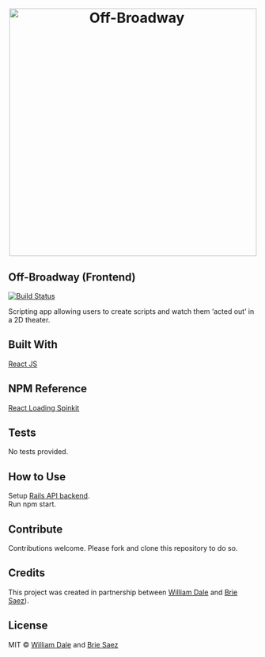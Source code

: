 <h1 align='center'>
  <img src='https://github.com/dalewb/off_broadway_frontend/blob/master/src/assets/off-broadway.png?raw=true' alt='Off-Broadway' width='500'>
</h1>

## Off-Broadway (Frontend)
[![Build Status](https://camo.githubusercontent.com/d0f65430681b67b7104f6130ada8c098ec5f66ba/68747470733a2f2f696d672e736869656c64732e696f2f62616467652f636f64652532307374796c652d7374616e646172642d627269676874677265656e2e7376673f7374796c653d666c6174)](https://github.com/standard/standard)

Scripting app allowing users to create scripts and watch them ‘acted out’ in a 2D theater.


## Built With
[React JS](https://reactjs.org/)


## NPM Reference
[React Loading Spinkit](https://github.com/phobal/react-loading-spinkit)


## Tests
No tests provided.


## How to Use
Setup [Rails API backend](https://github.com/briecodes/off_broadway_backend).<br/>
Run npm start.


## Contribute
Contributions welcome. Please fork and clone this repository to do so.


## Credits
This project was created in partnership between [William Dale](https://github.com/dalewb) and [Brie Saez](https://github.com/briecodes)).


## License
MIT © [William Dale](https://github.com/dalewb) and [Brie Saez](https://github.com/briecodes)
